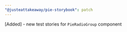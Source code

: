 ```yaml
---
"@justeattakeaway/pie-storybook": patch
---
```


[Added] - new test stories for `PieRadioGroup` component
